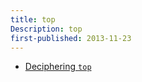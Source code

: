 ```yaml
---
title: top
Description: top
first-published: 2013-11-23
---
```


*   [Deciphering `top`](http://ostatic.com/blog/deciphering-top)
